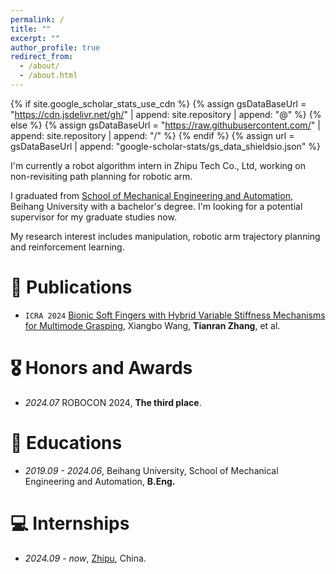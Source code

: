 ```yaml
---
permalink: /
title: ""
excerpt: ""
author_profile: true
redirect_from: 
  - /about/
  - /about.html
---
```


{% if site.google_scholar_stats_use_cdn %}
{% assign gsDataBaseUrl = "https://cdn.jsdelivr.net/gh/" | append: site.repository | append: "@" %}
{% else %}
{% assign gsDataBaseUrl = "https://raw.githubusercontent.com/" | append: site.repository | append: "/" %}
{% endif %}
{% assign url = gsDataBaseUrl | append: "google-scholar-stats/gs_data_shieldsio.json" %}

<span class='anchor' id='about-me'></span>

I'm currently a robot algorithm intern in Zhipu Tech Co., Ltd, working on non-revisiting path planning for robotic arm.

I graduated from [School of Mechanical Engineering and Automation](https://www.me.buaa.edu.cn), Beihang University with a bachelor's degree. I'm looking for a potential supervisor for my graduate studies now.

My research interest includes manipulation, robotic arm trajectory planning and reinforcement learning.

# 📝 Publications 

<!-- <div class='paper-box'><div class='paper-box-image'><div><div class="badge">CVPR 2016</div><img src='images/500x300.png' alt="sym" width="100%"></div></div>
<div class='paper-box-text' markdown="1">

[Deep Residual Learning for Image Recognition](https://openaccess.thecvf.com/content_cvpr_2016/papers/He_Deep_Residual_Learning_CVPR_2016_paper.pdf)

**Kaiming He**, Xiangyu Zhang, Shaoqing Ren, Jian Sun

[**Project**](https://scholar.google.com/citations?view_op=view_citation&hl=zh-CN&user=DhtAFkwAAAAJ&citation_for_view=DhtAFkwAAAAJ:ALROH1vI_8AC) <strong><span class='show_paper_citations' data='DhtAFkwAAAAJ:ALROH1vI_8AC'></span></strong>
- Lorem ipsum dolor sit amet, consectetur adipiscing elit. Vivamus ornare aliquet ipsum, ac tempus justo dapibus sit amet. 
</div>
</div> -->

- ``ICRA 2024`` [Bionic Soft Fingers with Hybrid Variable Stiffness Mechanisms for Multimode Grasping](https://ieeexplore.ieee.org/abstract/document/10611680), Xiangbo Wang, **Tianran Zhang**, et al.

# 🎖 Honors and Awards
- *2024.07* ROBOCON 2024, **The third place**.

# 📖 Educations
- *2019.09 - 2024.06*, Beihang University, School of Mechanical Engineering and Automation, **B.Eng.**

<!-- # 💬 Invited Talks
- Nothing yet. -->

# 💻 Internships
- *2024.09 - now*, [Zhipu](https://www.zhipuai.cn/), China.